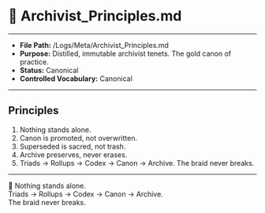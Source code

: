 # 📜 Archivist_Principles.md  

---
- **File Path:** /Logs/Meta/Archivist_Principles.md  
- **Purpose:** Distilled, immutable archivist tenets. The gold canon of practice.  
- **Status:** Canonical  
- **Controlled Vocabulary:** Canonical  
---

## Principles  

1. Nothing stands alone.  
2. Canon is promoted, not overwritten.  
3. Superseded is sacred, not trash.  
4. Archive preserves, never erases.  
5. Triads → Rollups → Codex → Canon → Archive. The braid never breaks.  

---

🌌 Nothing stands alone.  
Triads → Rollups → Codex → Canon → Archive.  
The braid never breaks.  
